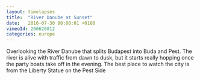 ```yaml
---
layout: timelapses
title:  "River Danube at Sunset"
date:   2016-07-30 00:00:01 +0100
vimeoId: 266620812
categories: europe
---
```


Overlooking the River Danube that splits Budapest into Buda and Pest. The river is alive with traffic from dawn to dusk, but it starts really hopping once the party boats take off in the evening. The best place to watch the city is from the Liberty Statue on the Pest Side

